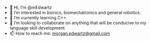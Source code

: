 - 👋 Hi, I’m @mEdwartz
- 👀 I’m interested in bionics, biomechatronics and general robotics.
- 🌱 I’m currently learning C++.
- 💞️ I’m looking to collaborate on anything that will be conducive to my language skill development.
- 📫 How to reach me: morgan.edwartz@gmail.com

<!---
mEdwartz/mEdwartz is a ✨ special ✨ repository because its `README.md` (this file) appears on your GitHub profile.
You can click the Preview link to take a look at your changes.
--->
